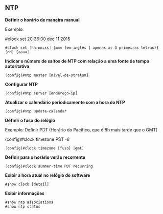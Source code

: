 ## NTP

**Definir o horário de maneira manual**

Exemplo: 

#clock set 20:36:00 dec 11 2015

```
#clock set [hh:mm:ss] {mmm (em-inglês | apenas as 3 primeiras letras)} [dd] [aaaa]
```

**Indicar o número de saltos de NTP com relação a uma fonte de tempo autoritativa**

```
(config)#ntp master [nível-de-stratum]
```

**Configurar NTP**

```
(config)#ntp server [endereço-ip]
```

**Atualizar o calendário periodicamente com a hora do NTP**

```
(config)#ntp update-calendar
```

**Definir o fuso do relógio**

Exemplo: Definir PDT (Horário do Pacífico, que é 8h mais tarde que o GMT)

(config)#clock timezone PST -8

```
(config)#clock timezone [fuso] [gmt]
```

**Definir para o horário verão recorrente**

```
(config)#clock summer-time PDT recurring
```

**Exibir a hora atual no relógio do software**

```
#show clock [detail]
```

**Exibir informações**

```
#show ntp associations
#show ntp status
```
